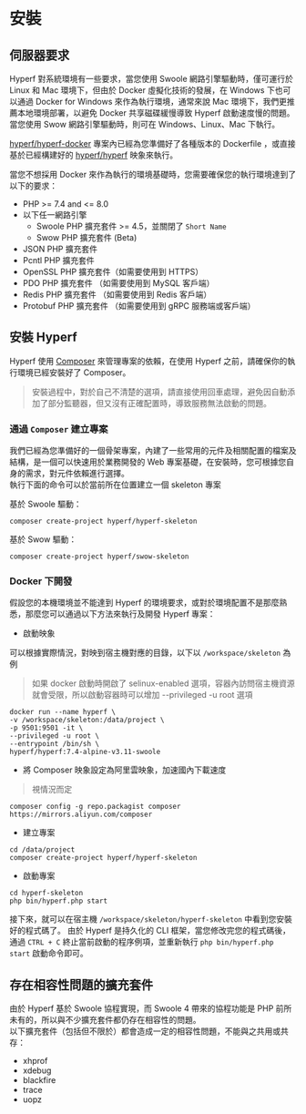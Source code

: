 # 安裝

## 伺服器要求

Hyperf 對系統環境有一些要求，當您使用 Swoole 網路引擎驅動時，僅可運行於 Linux 和 Mac 環境下，但由於 Docker 虛擬化技術的發展，在 Windows 下也可以通過 Docker for Windows 來作為執行環境，通常來說 Mac 環境下，我們更推薦本地環境部署，以避免 Docker 共享磁碟緩慢導致 Hyperf 啟動速度慢的問題。當您使用 Swow 網路引擎驅動時，則可在 Windows、Linux、Mac 下執行。

[hyperf/hyperf-docker](https://github.com/hyperf/hyperf-docker) 專案內已經為您準備好了各種版本的 Dockerfile ，或直接基於已經構建好的 [hyperf/hyperf](https://hub.docker.com/r/hyperf/hyperf) 映象來執行。   

當您不想採用 Docker 來作為執行的環境基礎時，您需要確保您的執行環境達到了以下的要求：   

 - PHP >= 7.4 and <= 8.0
 - 以下任一網路引擎
   - Swoole PHP 擴充套件 >= 4.5，並關閉了 `Short Name`
   - Swow PHP 擴充套件 (Beta)
 - JSON PHP 擴充套件
 - Pcntl PHP 擴充套件
 - OpenSSL PHP 擴充套件（如需要使用到 HTTPS）
 - PDO PHP 擴充套件 （如需要使用到 MySQL 客戶端）
 - Redis PHP 擴充套件 （如需要使用到 Redis 客戶端）
 - Protobuf PHP 擴充套件 （如需要使用到 gRPC 服務端或客戶端）


## 安裝 Hyperf

Hyperf 使用 [Composer](https://getcomposer.org) 來管理專案的依賴，在使用 Hyperf 之前，請確保你的執行環境已經安裝好了 Composer。

> 安裝過程中，對於自己不清楚的選項，請直接使用回車處理，避免因自動添加了部分監聽器，但又沒有正確配置時，導致服務無法啟動的問題。

### 通過 `Composer` 建立專案

我們已經為您準備好的一個骨架專案，內建了一些常用的元件及相關配置的檔案及結構，是一個可以快速用於業務開發的 Web 專案基礎，在安裝時，您可根據您自身的需求，對元件依賴進行選擇。   
執行下面的命令可以於當前所在位置建立一個 skeleton 專案

基於 Swoole 驅動：   
```
composer create-project hyperf/hyperf-skeleton 
```
基於 Swow 驅動：   
```
composer create-project hyperf/swow-skeleton 
```

### Docker 下開發

假設您的本機環境並不能達到 Hyperf 的環境要求，或對於環境配置不是那麼熟悉，那麼您可以通過以下方法來執行及開發 Hyperf 專案：

- 啟動映象

可以根據實際情況，對映到宿主機對應的目錄，以下以 `/workspace/skeleton` 為例

> 如果 docker 啟動時開啟了 selinux-enabled 選項，容器內訪問宿主機資源就會受限，所以啟動容器時可以增加 --privileged -u root 選項

```shell
docker run --name hyperf \
-v /workspace/skeleton:/data/project \
-p 9501:9501 -it \
--privileged -u root \
--entrypoint /bin/sh \
hyperf/hyperf:7.4-alpine-v3.11-swoole
```

- 將 Composer 映象設定為阿里雲映象，加速國內下載速度

> 視情況而定

```shell
composer config -g repo.packagist composer https://mirrors.aliyun.com/composer
```

- 建立專案

```shell
cd /data/project
composer create-project hyperf/hyperf-skeleton
```

- 啟動專案

```shell
cd hyperf-skeleton
php bin/hyperf.php start
```

接下來，就可以在宿主機 `/workspace/skeleton/hyperf-skeleton` 中看到您安裝好的程式碼了。
由於 Hyperf 是持久化的 CLI 框架，當您修改完您的程式碼後，通過 `CTRL + C` 終止當前啟動的程序例項，並重新執行 `php bin/hyperf.php start` 啟動命令即可。

## 存在相容性問題的擴充套件

由於 Hyperf 基於 Swoole 協程實現，而 Swoole 4 帶來的協程功能是 PHP 前所未有的，所以與不少擴充套件都仍存在相容性的問題。   
以下擴充套件（包括但不限於）都會造成一定的相容性問題，不能與之共用或共存：

- xhprof
- xdebug
- blackfire
- trace
- uopz
